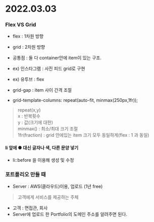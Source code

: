 # 2022.03.03

### Flex VS Grid
- flex : 1차원 방향
- grid : 2차원 방향
- 공통점 : 둘 다 container안에 item이 있는 구조.
- ex) 인스타그램 : 사진 피드 grid로 구현
- ex) 유투브 : flex

- grid-gap : item 사이 간격 조절
- grid-template-columns: repeat(auto-fit, minmax(250px,1fr));
> repeat(x,y)   
> x : 반복횟수   
> y : 값(크기에 대한)   
> minmax() : 최소/최대 크기 조절   
> 1fr(fraction) : grid 안에있는 item 크기 모두 동일하게(flex : 1 과 동일)   


#### li 앞에 ● 대신 글자나 색, 다른 문양 넣기
- li::before 을 이용해 생성 및 수정

### 포트폴리오 만들 때
- Server : AWS(클라우드)이용, 업로드 (1년 free)
> 고객에게 서비스를 제공하는 주체
- 고객 : 면접관, 회사
- Server에 업로드 한 Portfolio의 도메인 주소를 알려주면 된다.